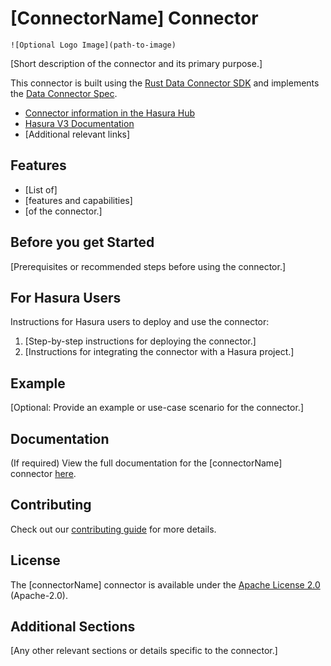 # [ConnectorName] Connector

`![Optional Logo Image](path-to-image)`

[Short description of the connector and its primary purpose.]

This connector is built using the [Rust Data Connector SDK](https://github.com/hasura/ndc-hub#rusk-sdk) and implements the [Data Connector Spec](https://github.com/hasura/ndc-spec).

* [Connector information in the Hasura Hub](https://hasura.io/connectors/[connector-name])
* [Hasura V3 Documentation](https://hasura.io/docs/3.0)
* [Additional relevant links]

## Features

- [List of]
- [features and capabilities]
- [of the connector.]

## Before you get Started

[Prerequisites or recommended steps before using the connector.]

## For Hasura Users

Instructions for Hasura users to deploy and use the connector:

1. [Step-by-step instructions for deploying the connector.]
2. [Instructions for integrating the connector with a Hasura project.]

## Example

[Optional: Provide an example or use-case scenario for the connector.]

## Documentation

(If required) View the full documentation for the [connectorName] connector [here](./docs/index.md).

## Contributing

Check out our [contributing guide](./docs/contributing.md) for more details.

## License

The [connectorName] connector is available under the [Apache License 2.0](https://www.apache.org/licenses/LICENSE-2.0)
(Apache-2.0).

## Additional Sections

[Any other relevant sections or details specific to the connector.]
